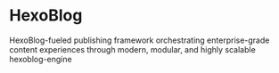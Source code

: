 # HexoBlog
HexoBlog-fueled publishing framework orchestrating enterprise-grade content experiences through modern, modular, and highly scalable hexoblog-engine
